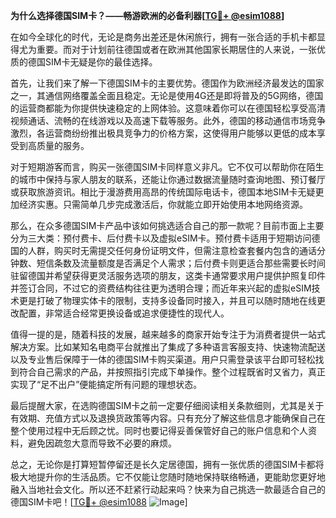 **为什么选择德国SIM卡？——畅游欧洲的必备利器[[TG💪+ @esim1088](https://t.me/s/esim1088)]**

在如今全球化的时代，无论是商务出差还是休闲旅行，拥有一张合适的手机卡都显得尤为重要。而对于计划前往德国或者在欧洲其他国家长期居住的人来说，一张优质的德国SIM卡无疑是你的最佳选择。

首先，让我们来了解一下德国SIM卡的主要优势。德国作为欧洲经济最发达的国家之一，其通信网络覆盖全面且稳定。无论是使用4G还是即将普及的5G网络，德国的运营商都能为你提供快速稳定的上网体验。这意味着你可以在德国轻松享受高清视频通话、流畅的在线游戏以及高速下载等服务。此外，德国的移动通信市场竞争激烈，各运营商纷纷推出极具竞争力的价格方案，这使得用户能够以更低的成本享受到高质量的服务。

对于短期游客而言，购买一张德国SIM卡同样意义非凡。它不仅可以帮助你在陌生的城市中保持与家人朋友的联系，还能让你通过数据流量随时查询地图、预订餐厅或获取旅游资讯。相比于漫游费用高昂的传统国际电话卡，德国本地SIM卡无疑更加经济实惠。只需简单几步完成激活后，你就能立即开始使用本地网络资源。

那么，在众多德国SIM卡产品中该如何挑选适合自己的那一款呢？目前市面上主要分为三大类：预付费卡、后付费卡以及虚拟eSIM卡。预付费卡适用于短期访问德国的人群，购买时无需提交任何身份证明文件，但需注意检查套餐内包含的通话分钟数、短信条数及流量额度是否满足个人需求；后付费卡则更适合那些需要长时间驻留德国并希望获得更灵活服务选项的朋友，这类卡通常要求用户提供护照复印件并签订合同，不过它的资费结构往往更为透明合理；而近年来兴起的虚拟eSIM技术更是打破了物理实体卡的限制，支持多设备同时接入，并且可以随时随地在线更改配置，非常适合经常更换设备或追求便捷性的现代人。

值得一提的是，随着科技的发展，越来越多的商家开始专注于为消费者提供一站式解决方案。比如某知名电商平台就推出了集成了多种语言客服支持、快速物流配送以及专业售后保障于一体的德国SIM卡购买渠道。用户只需登录该平台即可轻松找到符合自己需求的产品，并按照指引完成下单操作。整个过程既省时又省力，真正实现了“足不出户”便能搞定所有问题的理想状态。

最后提醒大家，在选购德国SIM卡之前一定要仔细阅读相关条款细则，尤其是关于有效期、充值方式以及退换货政策等内容。只有充分了解这些信息才能确保自己在整个使用过程中无后顾之忧。同时也要记得妥善保管好自己的账户信息和个人资料，避免因疏忽大意而导致不必要的麻烦。

总之，无论你是打算短暂停留还是长久定居德国，拥有一张优质的德国SIM卡都将极大地提升你的生活品质。它不仅能让您随时随地保持联络畅通，更能助您更好地融入当地社会文化。所以还不赶紧行动起来吗？快来为自己挑选一款最适合自己的德国SIM卡吧！[[TG💪+ @esim1088](https://t.me/s/esim1088) ![Image](https://i.postimg.cc/4NQfJmqS/Snipaste-2025-05-13-00-14-12.png)]